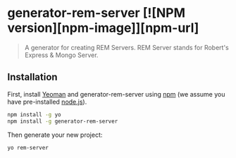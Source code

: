 # generator-rem-server [![NPM version][npm-image]][npm-url]
> A generator for creating REM Servers. REM Server stands for Robert&#39;s Express &amp; Mongo Server.

## Installation

First, install [Yeoman](http://yeoman.io) and generator-rem-server using [npm](https://www.npmjs.com/) (we assume you have pre-installed [node.js](https://nodejs.org/)).

```bash
npm install -g yo
npm install -g generator-rem-server
```

Then generate your new project:

```bash
yo rem-server
```
